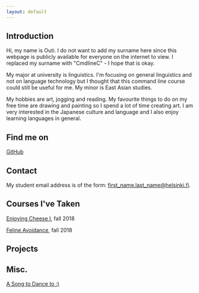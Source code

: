 ```yaml
---
layout: default
---
```


## Introduction

Hi, my name is Outi. I do not want to add my surname here since this webpage is publicly available for everyone on the internet to view. I replaced my surname  with "CmdlineC" - I hope that is okay.

My major at university is linguistics. I'm focusing on general linguistics and not on language technology but I thought that this command line course could still be useful for me. My minor is East Asian studies.

My hobbies are art, jogging and reading. My favourite things to do on my free time are drawing and painting so I spend a lot of time creating art. I am very interested in the Japanese culture and language and I also enjoy learning languages in general.

## Find me on

[GitHub](https://github.com/cmdline-outi)

## Contact

My student email address is of the form: first_name.last_name@helsinki.fi. 

## Courses I've Taken

[Enjoying Cheese I](https://courses.helsinki.fi/enjoying-cheese-I), fall 2018

[Feline Avoidance](https://courses.helsinki.fi/feline-avoidance), fall 2018

## Projects

## Misc. 

[A Song to Dance to :)](https://youtu.be/ScSW9C3DF18)